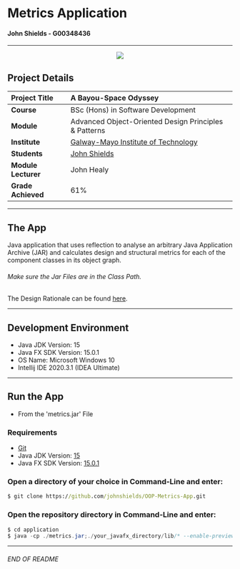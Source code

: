 # Metrics Application 
#### John Shields - G00348436
***

<p align="center">
<img src="https://i.ibb.co/dgfdK1p/OOP-Main-Project.jpg">
</p>

## Project Details
| **Project Title** | A Bayou-Space Odyssey |
| :------------- |:-------------|
| **Course**              | BSc (Hons) in Software Development |
| **Module**              | Advanced Object-Oriented Design Principles & Patterns |
| **Institute**           | [Galway-Mayo Institute of Technology](https://www.gmit.ie/) |
| **Students**            | [John Shields](https://github.com/johnshields) |
| **Module Lecturer**     | John Healy |
| **Grade Achieved**      | 61% |
***


## The App
Java application that uses reflection to analyse an arbitrary Java Application Archive (JAR) and calculates design and structural metrics for each of the component classes in its object graph.
###### Make sure the Jar Files are in the Class Path.


The Design Rationale can be found [here](https://github.com/johnshields/OOP-Metrics-App/wiki).

***
## Development Environment 
* Java JDK Version: 15
* Java FX SDK Version: 15.0.1
* OS Name: Microsoft Windows 10
* Intellij IDE 2020.3.1 (IDEA Ultimate)

***
## Run the App 
* From the 'metrics.jar' File
### Requirements
* [Git](https://git-scm.com/downloads)
* Java JDK Version: [15](https://jdk.java.net/15/)
* Java FX SDK Version: [15.0.1](https://gluonhq.com/products/javafx/)

### Open a directory of your choice in Command-Line and enter:
```cmd
$ git clone https://github.com/johnshields/OOP-Metrics-App.git
 ```
### Open the repository directory in Command-Line and enter:
```java
$ cd application 
$ java -cp ./metrics.jar;./your_javafx_directory/lib/* --enable-preview js.metrics.app.Runner
```
***
###### END OF README
